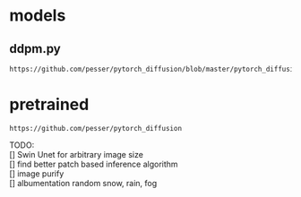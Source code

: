 # models

## ddpm.py
```
https://github.com/pesser/pytorch_diffusion/blob/master/pytorch_diffusion/model.py
```

# pretrained
```
https://github.com/pesser/pytorch_diffusion
```

TODO:   
[] Swin Unet for arbitrary image size   
[] find better patch based inference algorithm   
[] image purify    
[] albumentation random snow, rain, fog   